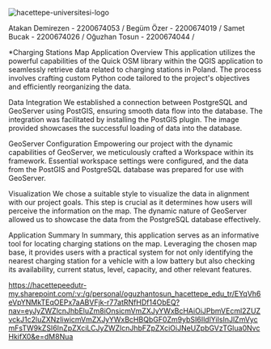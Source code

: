 
![hacettepe-universitesi-logo](https://github.com/GMT-351-Geospatial-Data-Management/g9_final/assets/152903479/9c3f240a-db7d-4699-bb20-e4d418bb6357)

Atakan Demirezen - 2200674053 /
Begüm Özer       - 2200674019 /
Samet Bucak      - 2200674026 / 
Oğuzhan Tosun    - 2200674044 /

*Charging Stations Map Application
Overview
This application utilizes the powerful capabilities of the Quick OSM library within the QGIS application to seamlessly retrieve data related to charging stations in Poland. The process involves crafting custom Python code tailored to the project's objectives and efficiently reorganizing the data.

Data Integration
We established a connection between PostgreSQL and GeoServer using PostGIS, ensuring smooth data flow into the database. The integration was facilitated by installing the PostGIS plugin. The image provided showcases the successful loading of data into the database.

GeoServer Configuration
Empowering our project with the dynamic capabilities of GeoServer, we meticulously crafted a Workspace within its framework. Essential workspace settings were configured, and the data from the PostGIS and PostgreSQL database was prepared for use with GeoServer.

Visualization
We chose a suitable style to visualize the data in alignment with our project goals. This step is crucial as it determines how users will perceive the information on the map. The dynamic nature of GeoServer allowed us to showcase the data from the PostgreSQL database effectively.

Application Summary
In summary, this application serves as an informative tool for locating charging stations on the map. Leveraging the chosen map base, it provides users with a practical system for not only identifying the nearest charging station for a vehicle with a low battery but also checking its availability, current status, level, capacity, and other relevant features.

https://hacettepeedutr-my.sharepoint.com/:v:/g/personal/oguzhantosun_hacettepe_edu_tr/EYqVh6eVpYNMkTEqOEPx7aABVFjk-r77atRNfHDf14ObEQ?nav=eyJyZWZlcnJhbEluZm8iOnsicmVmZXJyYWxBcHAiOiJPbmVEcml2ZUZvckJ1c2luZXNzIiwicmVmZXJyYWxBcHBQbGF0Zm9ybSI6IldlYiIsInJlZmVycmFsTW9kZSI6InZpZXciLCJyZWZlcnJhbFZpZXciOiJNeUZpbGVzTGlua0NvcHkifX0&e=dM8Nua
